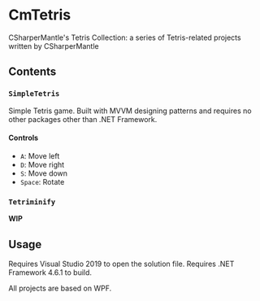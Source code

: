 # CmTetris

CSharperMantle's Tetris Collection: a series of Tetris-related projects written by CSharperMantle

## Contents

### `SimpleTetris`
Simple Tetris game. Built with MVVM designing patterns and requires no other packages other than .NET Framework.

#### Controls
* `A`: Move left
* `D`: Move right
* `S`: Move down
* `Space`: Rotate

### `Tetriminify`
**WIP**

## Usage
Requires Visual Studio 2019 to open the solution file. Requires .NET Framework 4.6.1 to build.

All projects are based on WPF.
